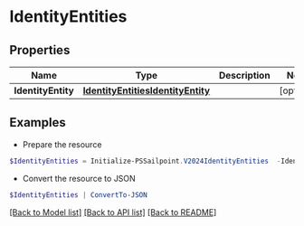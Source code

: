 # IdentityEntities
## Properties

Name | Type | Description | Notes
------------ | ------------- | ------------- | -------------
**IdentityEntity** | [**IdentityEntitiesIdentityEntity**](IdentityEntitiesIdentityEntity.md) |  | [optional] 

## Examples

- Prepare the resource
```powershell
$IdentityEntities = Initialize-PSSailpoint.V2024IdentityEntities  -IdentityEntity null
```

- Convert the resource to JSON
```powershell
$IdentityEntities | ConvertTo-JSON
```

[[Back to Model list]](../README.md#documentation-for-models) [[Back to API list]](../README.md#documentation-for-api-endpoints) [[Back to README]](../README.md)

